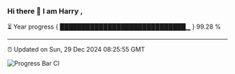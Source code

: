 ### Hi there 👋 I am Harry , 

⏳ Year progress { █████████████████████████████▁ } 99.28 %

---

⏰ Updated on Sun, 29 Dec 2024 08:25:55 GMT

![Progress Bar CI](https://github.com/duykhang68/duykhang68/workflows/Progress%20Bar%20CI/badge.svg)
